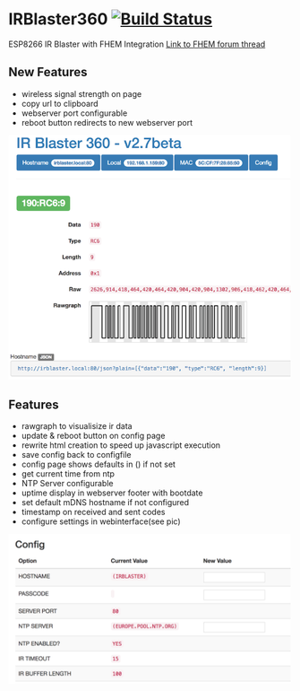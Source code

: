 # IRBlaster360 [![Build Status](https://travis-ci.org/phili76/IRBlaster360.svg?branch=platformio_prep)](https://travis-ci.org/phili76/IRBlaster360)

ESP8266 IR Blaster with FHEM Integration
[Link to FHEM forum thread](https://forum.fhem.de/index.php/topic,72950.0.html)

## New Features

* wireless signal strength on page
* copy url to clipboard
* webserver port configurable
* reboot button redirects to new webserver port

![rawgraph](/images/rawgraph.png)

## Features

* rawgraph to visualisize ir data
* update & reboot button on config page
* rewrite html creation to speed up javascript execution
* save config back to configfile
* config page shows defaults in () if not set
* get current time from ntp
* NTP Server configurable
* uptime display in webserver footer with bootdate
* set default mDNS hostname if not configured
* timestamp on received and sent codes
* configure settings in webinterface(see pic)

![config](/images/config2.png)
